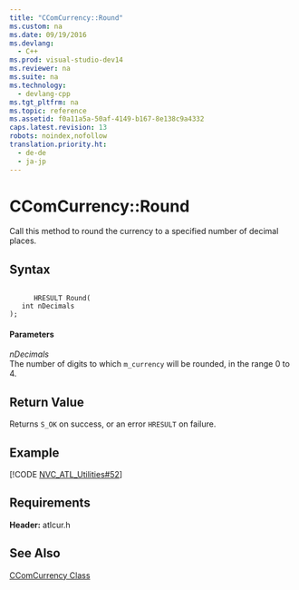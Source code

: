```yaml
---
title: "CComCurrency::Round"
ms.custom: na
ms.date: 09/19/2016
ms.devlang: 
  - C++
ms.prod: visual-studio-dev14
ms.reviewer: na
ms.suite: na
ms.technology: 
  - devlang-cpp
ms.tgt_pltfrm: na
ms.topic: reference
ms.assetid: f0a11a5a-50af-4149-b167-8e138c9a4332
caps.latest.revision: 13
robots: noindex,nofollow
translation.priority.ht: 
  - de-de
  - ja-jp
---
```

# CComCurrency::Round
Call this method to round the currency to a specified number of decimal places.  
  
## Syntax  
  
```  
  
      HRESULT Round(  
   int nDecimals   
);  
```  
  
#### Parameters  
 *nDecimals*  
 The number of digits to which `m_currency` will be rounded, in the range 0 to 4.  
  
## Return Value  
 Returns `S_OK` on success, or an error `HRESULT` on failure.  
  
## Example  
 [!CODE [NVC_ATL_Utilities#52](../CodeSnippet/VS_Snippets_Cpp/NVC_ATL_Utilities#52)]  
  
## Requirements  
 **Header:** atlcur.h  
  
## See Also  
 [CComCurrency Class](../vs140/CComCurrency-Class.md)